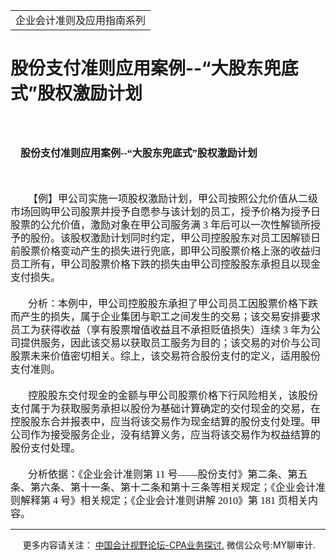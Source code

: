 ﻿<!DOCTYPE HTML PUBLIC "-//W3C//DTD HTML 4.0 Transitional//EN">
<HTML xmlns:o = "urn:schemas-microsoft-com:office:office"><HEAD><TITLE>股份支付准则应用案例--“大股东兜底式”股权激励计划</TITLE>
<META content="text/html; charset=gb2312" http-equiv=Content-Type>
<META name=GENERATOR content="MSHTML 11.00.10570.1001"><LINK rel=stylesheet 
href="_template.css"></HEAD>
<BODY>
<DIV id=nsbanner>
<DIV id=bannerrow1>
<TABLE class=bannerparthead>
  <TBODY>
  <TR id=hdr>
    <TD class=runninghead noWrap>企业会计准则及应用指南系列</TD></TR></TBODY></TABLE></DIV>
<DIV id=titlerow>
<H1 class=dtH1>股份支付准则应用案例--“大股东兜底式”股权激励计划 </H1></DIV></DIV>
<DIV id=nstext><BR>
<H1 
style="MARGIN: 17pt 0cm 16.5pt; TEXT-INDENT: 12.05pt; mso-char-indent-count: 1.0"><A 
name=_Toc72425625><SPAN 
style="FONT-SIZE: 12pt; FONT-FAMILY: 宋体; LINE-HEIGHT: 240%; mso-ascii-font-family: Calibri; mso-ascii-theme-font: minor-latin; mso-fareast-theme-font: minor-fareast; mso-hansi-font-family: Calibri; mso-hansi-theme-font: minor-latin; mso-bidi-font-family: 黑体">股份支付准则应用案例</SPAN></A><SPAN 
style="mso-bookmark: _Toc72425625"><SPAN lang=EN-US 
style="FONT-SIZE: 12pt; LINE-HEIGHT: 240%; mso-bidi-font-family: 黑体"><FONT 
face=Calibri>--“</FONT></SPAN></SPAN><SPAN 
style="mso-bookmark: _Toc72425625"><SPAN 
style="FONT-SIZE: 12pt; FONT-FAMILY: 宋体; LINE-HEIGHT: 240%; mso-ascii-font-family: Calibri; mso-ascii-theme-font: minor-latin; mso-fareast-theme-font: minor-fareast; mso-hansi-font-family: Calibri; mso-hansi-theme-font: minor-latin; mso-bidi-font-family: 黑体">大股东兜底式”股权激励计划</SPAN></SPAN><SPAN 
style="mso-bookmark: _Toc72425625"></SPAN><SPAN lang=EN-US 
style="FONT-SIZE: 12pt; LINE-HEIGHT: 240%; mso-bidi-font-family: 黑体"><o:p></o:p></SPAN></H1>
<P class=MsoNormal 
style="MARGIN: 0cm 0cm 0pt; LINE-HEIGHT: 150%; TEXT-INDENT: 21pt; mso-char-indent-count: 2.0"><SPAN 
lang=EN-US 
style="FONT-FAMILY: 宋体; mso-ascii-theme-font: major-fareast; mso-fareast-theme-font: major-fareast; mso-hansi-theme-font: major-fareast"><FONT 
size=3><SPAN 
style="mso-spacerun: yes">&nbsp;</SPAN><o:p></o:p></FONT></SPAN></P>
<P class=MsoNormal 
style="MARGIN: 0cm 0cm 0pt; LINE-HEIGHT: 150%; TEXT-INDENT: 21pt; mso-char-indent-count: 2.0"><SPAN 
style="FONT-FAMILY: 宋体; mso-ascii-theme-font: major-fareast; mso-fareast-theme-font: major-fareast; mso-hansi-theme-font: major-fareast"><FONT 
size=3>【例】甲公司实施一项股权激励计划，甲公司按照公允价值从二级市场回购甲公司股票并授予自愿参与该计划的员工，授予价格为授予日股票的公允价值，激励对象在甲公司服务满<SPAN 
lang=EN-US> 3 
</SPAN>年后可以一次性解锁所授予的股份。该股权激励计划同时约定，甲公司控股股东对员工因解锁日前股票价格变动产生的损失进行兜底，即甲公司股票价格上涨的收益归员工所有，甲公司股票价格下跌的损失由甲公司控股股东承担且以现金支付损失。<SPAN 
lang=EN-US><o:p></o:p></SPAN></FONT></SPAN></P>
<P class=MsoNormal 
style="MARGIN: 0cm 0cm 0pt; LINE-HEIGHT: 150%; TEXT-INDENT: 21pt; mso-char-indent-count: 2.0"><SPAN 
lang=EN-US 
style="FONT-FAMILY: 宋体; mso-ascii-theme-font: major-fareast; mso-fareast-theme-font: major-fareast; mso-hansi-theme-font: major-fareast"><o:p><FONT 
size=3>&nbsp;</FONT></o:p></SPAN></P>
<P class=MsoNormal 
style="MARGIN: 0cm 0cm 0pt; LINE-HEIGHT: 150%; TEXT-INDENT: 21pt; mso-char-indent-count: 2.0"><SPAN 
style="FONT-FAMILY: 宋体; mso-ascii-theme-font: major-fareast; mso-fareast-theme-font: major-fareast; mso-hansi-theme-font: major-fareast"><FONT 
size=3>分析：本例中，甲公司控股股东承担了甲公司员工因股票价格下跌而产生的损失，属于企业集团与职工之间发生的交易；该交易安排要求员工为获得收益（享有股票增值收益且不承担贬值损失）连续<SPAN 
lang=EN-US> 3 
</SPAN>年为公司提供服务，因此该交易以获取员工服务为目的；该交易的对价与公司股票未来价值密切相关。综上，该交易符合股份支付的定义，适用股份支付准则。<SPAN 
lang=EN-US><o:p></o:p></SPAN></FONT></SPAN></P>
<P class=MsoNormal 
style="MARGIN: 0cm 0cm 0pt; LINE-HEIGHT: 150%; TEXT-INDENT: 21pt; mso-char-indent-count: 2.0"><SPAN 
lang=EN-US 
style="FONT-FAMILY: 宋体; mso-ascii-theme-font: major-fareast; mso-fareast-theme-font: major-fareast; mso-hansi-theme-font: major-fareast"><o:p><FONT 
size=3>&nbsp;</FONT></o:p></SPAN></P>
<P class=MsoNormal 
style="MARGIN: 0cm 0cm 0pt; LINE-HEIGHT: 150%; TEXT-INDENT: 21pt; mso-char-indent-count: 2.0"><SPAN 
style="FONT-FAMILY: 宋体; mso-ascii-theme-font: major-fareast; mso-fareast-theme-font: major-fareast; mso-hansi-theme-font: major-fareast"><FONT 
size=3>控股股东交付现金的金额与甲公司股票价格下行风险相关，该股份支付属于为获取服务承担以股份为基础计算确定的交付现金的交易，在控股股东合并报表中，应当将该交易作为现金结算的股份支付处理。甲公司作为接受服务企业，没有结算义务，应当将该交易作为权益结算的股份支付处理。<SPAN 
lang=EN-US><o:p></o:p></SPAN></FONT></SPAN></P>
<P class=MsoNormal 
style="MARGIN: 0cm 0cm 0pt; LINE-HEIGHT: 150%; TEXT-INDENT: 21pt; mso-char-indent-count: 2.0"><SPAN 
lang=EN-US 
style="FONT-FAMILY: 宋体; mso-ascii-theme-font: major-fareast; mso-fareast-theme-font: major-fareast; mso-hansi-theme-font: major-fareast"><o:p><FONT 
size=3>&nbsp;</FONT></o:p></SPAN></P>
<P class=MsoNormal 
style="MARGIN: 0cm 0cm 0pt; LINE-HEIGHT: 150%; TEXT-INDENT: 21pt; mso-char-indent-count: 2.0"><SPAN 
style="FONT-FAMILY: 宋体; mso-ascii-theme-font: major-fareast; mso-fareast-theme-font: major-fareast; mso-hansi-theme-font: major-fareast"><FONT 
size=3>分析依据：《企业会计准则第<SPAN lang=EN-US> 11 
</SPAN>号——股份支付》第二条、第五条、第六条、第十一条、第十二条和第十三条等相关规定；《企业会计准则解释第<SPAN lang=EN-US> 4 
</SPAN>号》相关规定；《企业会计准则讲解<SPAN lang=EN-US> 2010</SPAN>》第<SPAN lang=EN-US> 181 
</SPAN>页相关内容。</FONT><SPAN lang=EN-US><o:p></o:p></SPAN></SPAN></P>
<P>
<HR>

<P></P></DIV>
<DIV class=footer>
<P>&nbsp;&nbsp;&nbsp;&nbsp;&nbsp;更多内容请关注： <A 
href="https://bbs.esnai.com/thread-5354530-1-3.html" 
target=_blank>中国会计视野论坛-CPA业务探讨.</A> 微信公众号:MY聊审计.</P></DIV></BODY></HTML>
